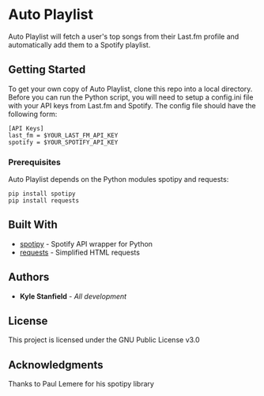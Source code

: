 # Auto Playlist

Auto Playlist will fetch a user's top songs from their Last.fm profile and automatically add them to a Spotify playlist.

## Getting Started

To get your own copy of Auto Playlist, clone this repo into a local directory. Before you can run the Python script, 
you will need to setup a config.ini file with your API keys from Last.fm and Spotify. The config file should have the following form:

```
[API Keys]
last_fm = $YOUR_LAST_FM_API_KEY
spotify = $YOUR_SPOTIFY_API_KEY
```


### Prerequisites

Auto Playlist depends on the Python modules spotipy and requests:

```
pip install spotipy
pip install requests
```


## Built With

* [spotipy](https://github.com/plamere/spotipy) - Spotify API wrapper for Python
* [requests](https://pypi.org/project/requests/2.7.0/) - Simplified HTML requests

## Authors

* **Kyle Stanfield** - *All development*

## License

This project is licensed under the GNU Public License v3.0

## Acknowledgments

Thanks to Paul Lemere for his spotipy library


